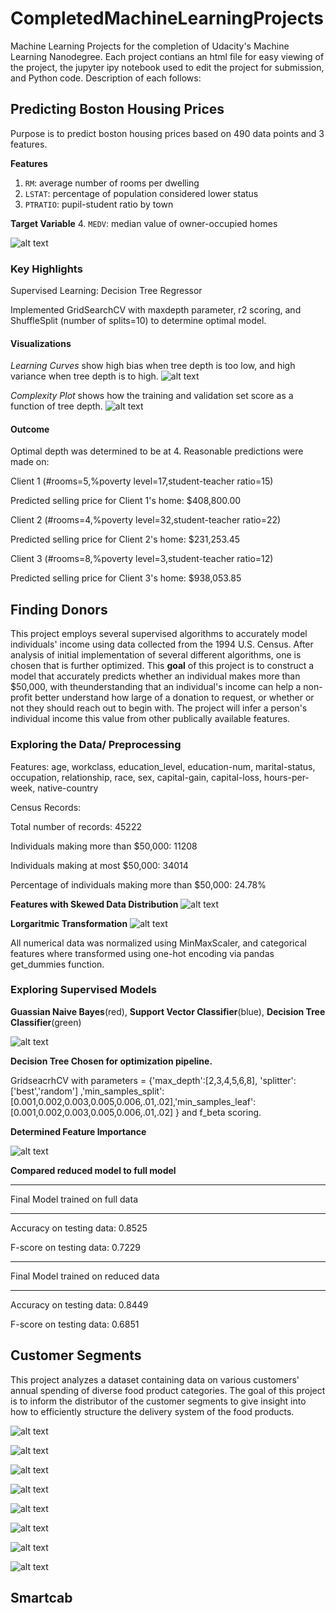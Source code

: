 # CompletedMachineLearningProjects
Machine Learning Projects for the completion of Udacity's Machine Learning Nanodegree. Each project contians an html file for easy viewing of the project, the jupyter ipy notebook used to edit the project for submission, and Python code. Description of each follows:

## Predicting Boston Housing Prices
Purpose is to predict boston housing prices based on 490 data points and 3 features. 

**Features**
1.  `RM`: average number of rooms per dwelling
2. `LSTAT`: percentage of population considered lower status
3. `PTRATIO`: pupil-student ratio by town

**Target Variable**
4. `MEDV`: median value of owner-occupied homes

![alt text](https://github.com/DawnMKing/CompletedMachineLearningProjects/blob/master/boston_housing/ScatterPlots.PNG)

### Key Highlights

Supervised Learning: Decision Tree Regressor

Implemented GridSearchCV with maxdepth parameter, r2 scoring, and ShuffleSplit (number of splits=10) to determine optimal model.

#### Visualizations

*Learning Curves* show high bias when tree depth is too low, and high variance when tree depth is to high.
![alt text](https://github.com/DawnMKing/CompletedMachineLearningProjects/blob/master/boston_housing/LearningCurves.png)

*Complexity Plot* shows how the training and validation set score as a function of tree depth.
![alt text](https://github.com/DawnMKing/CompletedMachineLearningProjects/blob/master/boston_housing/Complexity.png)

#### Outcome

Optimal depth was determined to be at 4. Reasonable predictions were made on: 

Client 1 (#rooms=5,%poverty level=17,student-teacher ratio=15)

Predicted selling price for Client 1's home: $408,800.00


Client 2 (#rooms=4,%poverty level=32,student-teacher ratio=22)

Predicted selling price for Client 2's home: $231,253.45


Client 3 (#rooms=8,%poverty level=3,student-teacher ratio=12)

Predicted selling price for Client 3's home: $938,053.85



## Finding Donors

This project employs several supervised algorithms to accurately model individuals' income using data collected from the 1994 U.S. Census. After analysis of initial implementation of several different algorithms, one is chosen that is further optimized. This **goal** of this project is to construct a model that accurately predicts whether an individual makes more than $50,000, with theunderstanding that an individual's income can help a non-profit better understand how large of a donation to request, or whether or not they should reach out to begin with. The project will infer a person's individual income this value from other publically available features.

### Exploring the Data/ Preprocessing

Features: age, workclass, education_level, education-num, marital-status, occupation, relationship, race, sex, capital-gain, capital-loss, hours-per-week, native-country

Census Records:

Total number of records: 45222

Individuals making more than $50,000: 11208

Individuals making at most $50,000: 34014

Percentage of individuals making more than $50,000: 24.78%

**Features with Skewed Data Distribution**
![alt text](https://github.com/DawnMKing/CompletedMachineLearningProjects/blob/master/finding_donors/Skewed.png)

**Lorgaritmic Transformation**
![alt text](https://github.com/DawnMKing/CompletedMachineLearningProjects/blob/master/finding_donors/Log.png)

All numerical data was normalized using MinMaxScaler, and categorical features where transformed using one-hot encoding via pandas get_dummies function.

### Exploring Supervised Models

**Guassian Naive Bayes**(red), **Support Vector Classifier**(blue), **Decision Tree Classifier**(green)

![alt text](https://github.com/DawnMKing/CompletedMachineLearningProjects/blob/master/finding_donors/AllLearners.png)


**Decision Tree Chosen for optimization pipeline.**

GridseacrhCV with parameters = {'max_depth':[2,3,4,5,6,8], 'splitter':['best','random'] ,'min_samples_split':[0.001,0.002,0.003,0.005,0.006,.01,.02],'min_samples_leaf':[0.001,0.002,0.003,0.005,0.006,.01,.02] } and f_beta scoring.


**Determined Feature Importance**

![alt text](https://github.com/DawnMKing/CompletedMachineLearningProjects/blob/master/finding_donors/features.png)

**Compared reduced model to full model**

------

Final Model trained on full data

------

Accuracy on testing data: 0.8525

F-score on testing data: 0.7229


------

Final Model trained on reduced data

------

Accuracy on testing data: 0.8449

F-score on testing data: 0.6851


## Customer Segments

This project analyzes a dataset containing data on various customers' annual spending of diverse food product categories. The goal of this project is to inform the distributor of the customer segments to give insight into how to efficiently structure the delivery system of the food products.


![alt text](https://github.com/DawnMKing/CompletedMachineLearningProjects/blob/master/customer_segments/Skewed_Scatter.png)

![alt text](https://github.com/DawnMKing/CompletedMachineLearningProjects/blob/master/customer_segments/Log_scatter.png)


![alt text](https://github.com/DawnMKing/CompletedMachineLearningProjects/blob/master/customer_segments/heatmap.png)


![alt text](https://github.com/DawnMKing/CompletedMachineLearningProjects/blob/master/customer_segments/PCA.png)

![alt text](https://github.com/DawnMKing/CompletedMachineLearningProjects/blob/master/customer_segments/PCA_two_features.png)

![alt text](https://github.com/DawnMKing/CompletedMachineLearningProjects/blob/master/customer_segments/Clusters_PCA.png)

![alt text](https://github.com/DawnMKing/CompletedMachineLearningProjects/blob/master/customer_segments/projections_biplot.png)


![alt text](https://github.com/DawnMKing/CompletedMachineLearningProjects/blob/master/customer_segments/bar_segments.png)


## Smartcab
